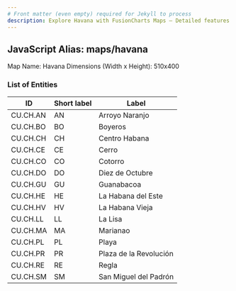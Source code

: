 ```yaml
---
# Front matter (even empty) required for Jekyll to process
description: Explore Havana with FusionCharts Maps – Detailed features for seamless integration. Try now & enhance your data visualization today! 
---
```


## JavaScript Alias: maps/havana

Map Name: Havana
Dimensions (Width x Height): 510x400





### List of Entities

ID | Short label | Label
---|---|---|
CU.CH.AN|AN|Arroyo Naranjo
CU.CH.BO|BO|Boyeros
CU.CH.CH|CH|Centro Habana
CU.CH.CE|CE|Cerro
CU.CH.CO|CO|Cotorro
CU.CH.DO|DO|Diez de Octubre
CU.CH.GU|GU|Guanabacoa
CU.CH.HE|HE|La Habana del Este
CU.CH.HV|HV|La Habana Vieja
CU.CH.LL|LL|La Lisa
CU.CH.MA|MA|Marianao
CU.CH.PL|PL|Playa
CU.CH.PR|PR|Plaza de la Revolución
CU.CH.RE|RE|Regla
CU.CH.SM|SM|San Miguel del Padrón